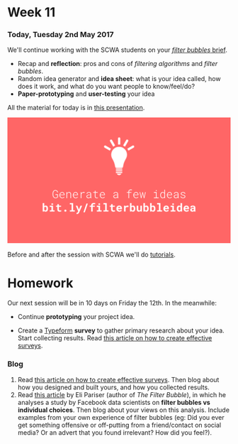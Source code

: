 # Week 11

### Today, Tuesday 2nd May 2017

We'll continue working with the SCWA students on your [*filter bubbles* brief](../../projects/filter-bubbles).

* Recap and **reflection**: pros and cons of *filtering algorithms* and *filter bubbles*.
* Random idea generator and **idea sheet**: what is your idea called, how does it work, and what do you want people to know/feel/do?
* **Paper-prototyping** and **user-testing** your idea

All the material for today is in [this presentation](https://docs.google.com/presentation/d/1DX5r14pEi_buGRiUF4Jr2mytMT90wb1Lx4jT1wwZIIk/edit?usp=sharing).

[![](assets/random-idea-generator.png)](https://docs.google.com/presentation/d/1DX5r14pEi_buGRiUF4Jr2mytMT90wb1Lx4jT1wwZIIk/edit?usp=sharing)

Before and after the session with SCWA we'll do [tutorials](https://docs.google.com/document/d/1ArfHiJFohSsvcbQ5Qtq0r6h3GZmiquCLoG7tvGKb2RQ/edit#heading=h.bo009u261hi5).

# Homework

Our next session will be in 10 days on Friday the 12th. In the meanwhile:

* Continue **prototyping** your project idea. 

* Create a [Typeform](https://www.typeform.com) **survey** to gather primary research about your idea. Start collecting results. Read [this article on how to create effective surveys](https://infoactive.co/data-design/ch04.html).

### Blog

1. Read [this article on how to create effective surveys](https://infoactive.co/data-design/ch04.html). Then blog about how you designed and built yours, and how you collected results.
2. Read [this article](https://backchannel.com/facebook-published-a-big-new-study-on-the-filter-bubble-here-s-what-it-says-ef31a292da95) by Eli Pariser (author of *The Filter Bubble*), in which he analyses a study by Facebook data scientists on **filter bubbles vs individual choices**. Then blog about your views on this analysis. Include examples from your own experience of filter bubbles (eg: Did you ever get something offensive or off-putting from a friend/contact on social media? Or an advert that you found irrelevant? How did you feel?). 
